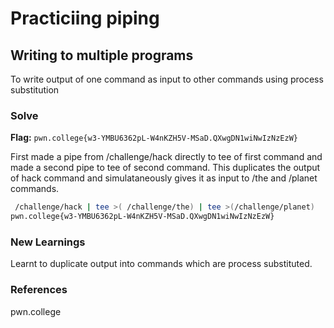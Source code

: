 # Practiciing piping

## Writing to multiple programs
To write output of one command as input to other commands using process substitution

### Solve
**Flag:** `pwn.college{w3-YMBU6362pL-W4nKZH5V-MSaD.QXwgDN1wiNwIzNzEzW}`

First made a pipe from /challenge/hack directly to tee of first command and made a second pipe to tee of second command. This duplicates the output of hack command and simulataneously gives it as input to /the and /planet commands.

```bash
 /challenge/hack | tee >( /challenge/the) | tee >(/challenge/planet)
pwn.college{w3-YMBU6362pL-W4nKZH5V-MSaD.QXwgDN1wiNwIzNzEzW}
```

### New Learnings
Learnt to duplicate output into commands which are process substituted.

### References 
pwn.college
